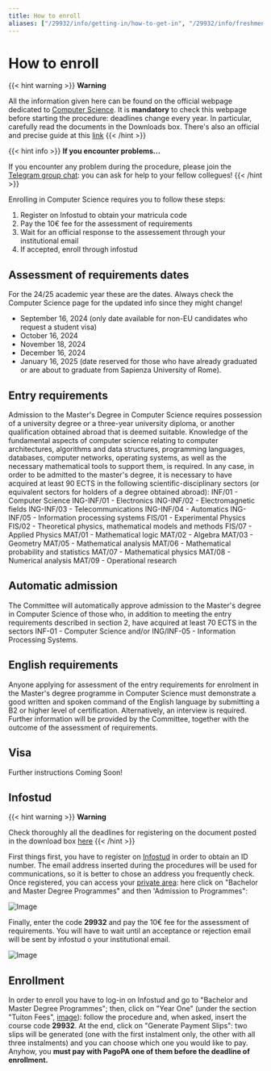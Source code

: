 ```yaml
---
title: How to enroll
aliases: ["/29932/info/getting-in/how-to-get-in", "/29932/info/freshmen/how-to-get-in"]
---
```


# How to enroll

{{< hint warning >}}
<i class="fa-solid fa-triangle-exclamation" style="color: #FFD43B;"></i> **Warning**

All the information given here can be found on the official webpage dedicated to [Computer Science](https://corsidilaurea.uniroma1.it/en/corso/2024/29932/iscriversi). It is **mandatory** to check this webpage before starting the procedure: deadlines change every year. In particular, carefully read the documents in the Downloads box.
There's also an official and precise guide at this [link](https://corsidilaurea.uniroma1.it/sites/default/files/documenti_ufficiali/2024/169/29932_en.pdf)
{{< /hint >}}

{{< hint info >}}
<i class="fa-solid fa-circle-info" style="color: #74C0FC;"></i> **If you encounter problems...**

If you encounter any problem during the procedure, please join the [Telegram group chat](https://t.me/computersciencesapienza): you can ask for help to your fellow collegues!
{{< /hint >}}

Enrolling in Computer Science requires you to follow these steps:
1. Register on Infostud to obtain your matricula code
2. Pay the 10€ fee for the assessment of requirements
3. Wait for an official response to the assessement through your institutional email
4. If accepted, enroll through infostud

## Assessment of requirements dates
For the 24/25 academic year these are the dates. Always check the Computer Science page for the updated info since they might change!
- September 16, 2024 (only date available for non-EU candidates who request a student visa)
- October 16, 2024
- November 18, 2024
- December 16, 2024
- January 16, 2025 (date reserved for those who have already graduated or are about to graduate from Sapienza University of Rome).

## Entry requirements
Admission to the Master's Degree in Computer Science requires possession of a university degree or a three-year university diploma, or another qualification obtained abroad that is deemed suitable.
Knowledge of the fundamental aspects of computer science relating to computer architectures, algorithms and data structures, programming languages, databases, computer networks, operating systems, as well as the necessary mathematical tools to support them, is required.
In any case, in order to be admitted to the master's degree, it is necessary to have acquired at least 90 ECTS in the following scientific-disciplinary sectors (or equivalent sectors for holders of a degree obtained abroad):
INF/01 - Computer Science
ING-INF/01 - Electronics
ING-INF/02 - Electromagnetic fields
ING-INF/03 - Telecommunications
ING-INF/04 - Automatics
ING-INF/05 - Information processing systems
FIS/01 - Experimental Physics
FIS/02 - Theoretical physics, mathematical models and methods
FIS/07 - Applied Physics
MAT/01 - Mathematical logic
MAT/02 - Algebra
MAT/03 - Geometry
MAT/05 - Mathematical analysis
MAT/06 - Mathematical probability and statistics
MAT/07 - Mathematical physics
MAT/08 - Numerical analysis
MAT/09 - Operational research


## Automatic admission
The Committee will automatically approve admission to the Master's degree in Computer Science of those who, in addition to meeting the entry requirements described in section 2, have acquired at least 70 ECTS in the sectors INF-01 - Computer Science and/or ING/INF-05 - Information Processing Systems.

## English requirements

Anyone applying for assessment of the entry requirements for enrolment in the Master's degree programme in Computer Science must demonstrate a good written and spoken command of the English language by submitting a B2 or higher level of certification.
Alternatively, an interview is required.
Further information will be provided by the Committee, together with the outcome of the assessment of requirements.


## Visa

Further instructions Coming Soon!

## Infostud

{{< hint warning >}}
<i class="fa-solid fa-triangle-exclamation" style="color: #FFD43B;"></i> **Warning**

Check thoroughly all the deadlines for registering on the document posted in the download box [here](https://corsidilaurea.uniroma1.it/en/corso/2024/29932/iscriversi)
{{< /hint >}}

First things first, you have to register on [Infostud](https://www.studenti.uniroma1.it/phoenixreg/index.html) in order to obtain an ID number. The email address inserted during the procedures will be used for communications, so it is better to chose an address you frequently check.
Once registered, you can access your [private area](https://www.uniroma1.it/en/pagina-strutturale/students): here click on "Bachelor and Master Degree Programmes" and then 'Admission to Programmes":

![Image](https://i.imgur.com/T2VvbNd.png)

Finally, enter the code **29932** and pay the 10€ fee for the assessment of requirements. You will have to wait until an acceptance or rejection email will be sent by infostud o your institutional email.

![Image](https://i.imgur.com/v84PZyb.png)

## Enrollment

In order to enroll you have to log-in on Infostud and go to "Bachelor and Master Degree Programmes"; then, click on "Year One" (under the section "Tuiton Fees", [image](https://i.imgur.com/zaY3eXy.png)): follow the procedure and, when asked, insert the course code **29932**. At the end, click on "Generate Payment Slips": two slips will be generated (one with the first instalment only, the other with all three instalments) and you can choose which one you would like to pay. Anyhow, you **must pay with PagoPA one of them before the deadline of enrollment.**
